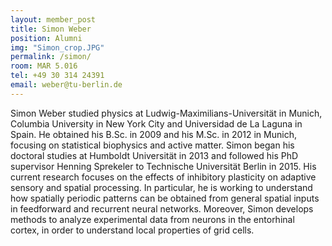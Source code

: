 ```yaml
---
layout: member_post
title: Simon Weber
position: Alumni
img: "Simon_crop.JPG"
permalink: /simon/
room: MAR 5.016
tel: +49 30 314 24391
email: weber@tu-berlin.de
---
```

Simon Weber studied physics at Ludwig-Maximilians-Universität in Munich, Columbia University in New York City and Universidad de La Laguna in Spain. He obtained his B.Sc. in 2009 and his M.Sc. in 2012 in Munich, focusing on statistical biophysics and active matter.
  Simon began his doctoral studies at Humboldt Universität in 2013 and followed his PhD supervisor Henning Sprekeler to Technische Universität Berlin in 2015. His current research focuses on the effects of inhibitory plasticity on adaptive sensory and spatial processing. In particular, he is working to understand how spatially periodic patterns can be obtained from general spatial inputs in feedforward and recurrent neural networks. Moreover, Simon develops methods to analyze experimental data from neurons in the entorhinal cortex, in order to understand local properties of grid cells.
